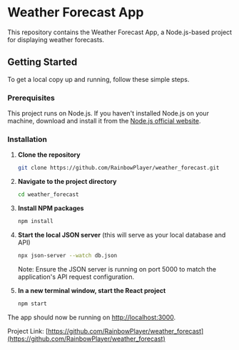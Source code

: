 # Weather Forecast App

This repository contains the Weather Forecast App, a Node.js-based project for displaying weather forecasts.

## Getting Started

To get a local copy up and running, follow these simple steps.

### Prerequisites

This project runs on Node.js. If you haven't installed Node.js on your machine, download and install it from the [Node.js official website](https://nodejs.org/).

### Installation

1. **Clone the repository**

   ```bash
   git clone https://github.com/RainbowPlayer/weather_forecast.git
   ```

2. **Navigate to the project directory**

   ```bash
   cd weather_forecast
   ```

3. **Install NPM packages**

   ```bash
   npm install
   ```

4. **Start the local JSON server** (this will serve as your local database and API)

   ```bash
   npx json-server --watch db.json
   ```

   Note: Ensure the JSON server is running on port 5000 to match the application's API request configuration.

5. **In a new terminal window, start the React project**

   ```bash
   npm start
   ```

The app should now be running on [http://localhost:3000](http://localhost:3000).

Project Link: [https://github.com/RainbowPlayer/weather_forecast](https://github.com/RainbowPlayer/weather_forecast)
